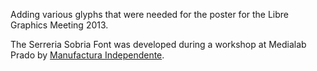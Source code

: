 Adding various glyphs that were needed for the
poster for the Libre Graphics Meeting 2013.

The Serreria Sobria Font was developed during
a workshop at Medialab Prado by [Manufactura Independente](http://blog.manufacturaindependente.org/2012/11/%EF%BB%BFfrom-stone-to-spaceship-collaborative-type-design/).